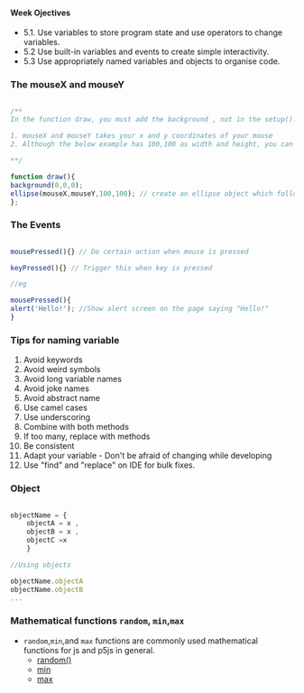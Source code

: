 #### Week Ojectives
- 5.1. Use variables to store program state and use operators to change variables.
- 5.2 Use built-in variables and events to create simple interactivity.
- 5.3 Use appropriately named variables and objects to organise code.
### The mouseX and mouseY
```js

/**
In the function draw, you must add the background , not in the setup(). Otherwise, it the object will not be refreshed and will have weird effect on the screen

1. mouseX and mouseY takes your x and y coordinates of your mouse
2. Although the below example has 100,100 as width and height, you can actually just use the word width and height and the object will adjust to the fullest width and height of the canvas. 

**/

function draw(){
background(0,0,0);
ellipse(mouseX,mouseY,100,100); // create an ellipse object which follows you
};

```

### The Events

```js

mousePressed(){} // Do certain action when mouse is pressed

keyPressed(){} // Trigger this when key is pressed

//eg 

mousePressed(){
alert('Hello!'); //Show alert screen on the page saying "Hello!"
}

```

### Tips for naming variable
1. Avoid keywords
2. Avoid weird symbols
3. Avoid long variable names
4. Avoid joke names
5. Avoid abstract name
6. Use camel cases
7. Use underscoring
8. Combine with both methods
9. If too many, replace with methods
10. Be consistent
11. Adapt your variable - Don't be afraid of changing while developing
12. Use "find" and "replace" on IDE for bulk fixes. 

### Object

```js

objectName = {
	objectA = x , 
	objectB = x ,
	objectC =x
	}

//Using objects

objectName.objectA
objectName.objectB
...

```

### Mathematical functions `random`, `min`,`max` 
- `random`,`min`,and `max` functions are commonly used mathematical functions for js and p5js in general. 
	- [random()](https://p5js.org/reference/#/p5/random)
	- [min](https://p5js.org/reference/#/p5/min)
	- [max](https://p5js.org/reference/#/p5/max)



